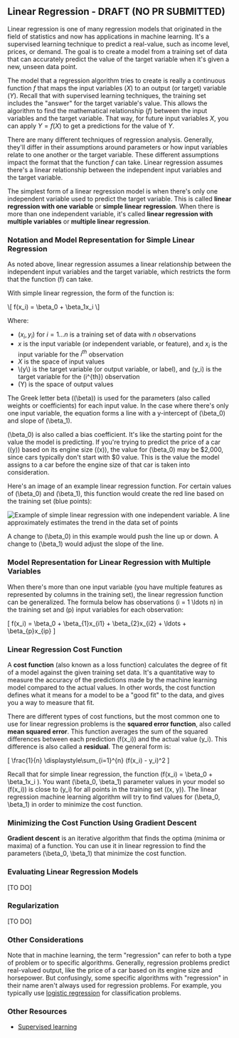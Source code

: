 ## Linear Regression - DRAFT (NO PR SUBMITTED)

Linear regression is one of many regression models that originated in the field of statistics and now has applications in machine learning. It's a supervised learning technique to predict a real-value, such as income level, prices, or demand. The goal is to create a model from a training set of data that can accurately predict the value of the target variable when it's given a new, unseen data point.

The model that a regression algorithm tries to create is really a continuous function $f$ that maps the input variables ($X$) to an output (or target) variable ($Y$). Recall that with supervised learning techniques, the training set includes the "answer" for the target variable's value. This allows the algorithm to find the mathematical relationship ($f$) between the input variables and the target variable. That way, for future input variables $X$, you can apply $Y = f(X)$ to get a predictions for the value of $Y$.

There are many different techniques of regression analysis. Generally, they'll differ in their assumptions around parameters or how input variables relate to one another or the target variable. These different assumptions impact the format that the function $f$ can take. Linear regression assumes there's a linear relationship between the independent input variables and the target variable.

The simplest form of a linear regression model is when there's only one independent variable used to predict the target variable. This is called **linear regression with one variable** or **simple linear regression**. When there is more than one independent variable, it's called **linear regression with multiple variables** or **multiple linear regression**.

### Notation and Model Representation for Simple Linear Regression
As noted above, linear regression assumes a linear relationship between the independent input variables and the target variable, which restricts the form that the function \(f\) can take.

With simple linear regression, the form of the function is:

\\[
f(x_i) = \beta_0 + \beta_1x_i
\\]

Where:
- $(x_i, y_i)$ for $i=1 \ldots n$ is a training set of data with $n$ observations
- $x$ is the input variable (or independent variable, or feature), and $x_i$ is the input variable for the $i^{th}$ observation
- $X$ is the space of input values
- \\(y\\) is the target variable (or output variable, or label), and \(y_i\) is the target variable for the \(i^{th}\) observation
- \(Y\) is the space of output values

The Greek letter beta (\(\beta\)) is used for the parameters (also called weights or coefficients) for each input value. In the case where there's only one input variable, the equation forms a line with a y-intercept of \(\beta_0\) and slope of \(\beta_1\).

\(\beta_0\) is also called a bias coefficient. It's like the starting point for the value the model is predicting. If you're trying to predict the price of a car (\(y\)) based on its engine size (\(x\)), the value for \(\beta_0\) may be $2,000, since cars typically don't start with $0 value. This is the value the model assigns to a car before the engine size of that car is taken into consideration.

Here's an image of an example linear regression function. For certain values of \(\beta_0\) and \(\beta_1\), this function would create the red line based on the training set (blue points):

![Example of simple linear regression with one independent variable. A line approximately estimates the trend in the data set of points](https://en.wikipedia.org/wiki/File:Linear_regression.svg)

A change to \(\beta_0\) in this example would push the line up or down. A change to \(\beta_1\) would adjust the slope of the line.

### Model Representation for Linear Regression with Multiple Variables
When there's more than one input variable (you have multiple features as represented by columns in the training set), the linear regression function can be generalized. The formula below has observations \(i = 1 \ldots n\) in the training set and \(p\) input variables for each observation:

\[
f(x_i) = \beta_0 + \beta_{1}x_{i1} + \beta_{2}x_{i2} + \ldots + \beta_{p}x_{ip}
\]

### Linear Regression Cost Function
A **cost function** (also known as a loss function) calculates the degree of fit of a model against the given training set data. It's a quantitative way to measure the accuracy of the predictions made by the machine learning model compared to the actual values. In other words, the cost function defines what it means for a model to be a "good fit" to the data, and gives you a way to measure that fit.

There are different types of cost functions, but the most common one to use for linear regression problems is the **squared error function**, also called **mean squared error**. This function averages the sum of the squared differences between each prediction \(f(x_i)\) and the actual value \(y_i\). This difference is also called a **residual**. The general form is:

\[
\frac{1}{n} \displaystyle\sum_{i=1}^{n} (f(x_i) - y_i)^2
\]

Recall that for simple linear regression, the function \(f(x_i) = \beta_0 + \beta_1x_i \). You want \(\beta_0, \beta_1\) parameter values in your model so \(f(x_i)\) is close to \(y_i\) for all points in the training set \((x, y)\). The linear regression machine learning algorithm will try to find values for \(\beta_0, \beta_1\) in order to minimize the cost function.

### Minimizing the Cost Function Using Gradient Descent
**Gradient descent** is an iterative algorithm that finds the optima (minima or maxima) of a function. You can use it in linear regression to find the parameters \(\beta_0, \beta_1\) that minimize the cost function.

### Evaluating Linear Regression Models
[TO DO]

### Regularization
[TO DO]

### Other Considerations
Note that in machine learning, the term "regression" can refer to both a type of problem or to specific algorithms. Generally, regression problems predict real-valued output, like the price of a car based on its engine size and horsepower. But confusingly, some specific algorithms with "regression" in their name aren't always used for regression problems. For example, you typically use [logistic regression](../logistic-regression/index.md) for classification problems.

### Other Resources
- [Supervised learning](../supervised-learning/index.md)


